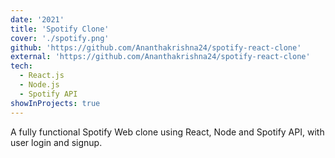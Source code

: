 ```yaml
---
date: '2021'
title: 'Spotify Clone'
cover: './spotify.png'
github: 'https://github.com/Ananthakrishna24/spotify-react-clone'
external: 'https://github.com/Ananthakrishna24/spotify-react-clone'
tech:
  - React.js
  - Node.js
  - Spotify API
showInProjects: true
---
```


A fully functional Spotify Web clone using React, Node and Spotify API, with user login and signup.

